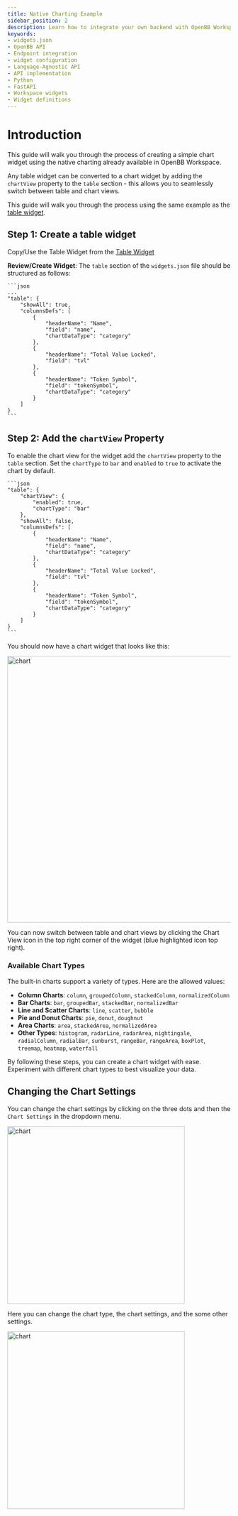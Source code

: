 ```yaml
---
title: Native Charting Example
sidebar_position: 2
description: Learn how to integrate your own backend with OpenBB Workspace using cookie-cutter or language-agnostic API approaches. This guide includes illustrative examples and principles for handling `widget.json` files, APIs, interfaces, Python, FastAPI, and more.
keywords:
- widgets.json
- OpenBB API
- Endpoint integration
- widget configuration
- Language-Agnostic API
- API implementation
- Python
- FastAPI
- Workspace widgets
- Widget definitions
---
```

# Introduction

This guide will walk you through the process of creating a simple chart widget using the native charting already available in OpenBB Workspace.

Any table widget can be converted to a chart widget by adding the `chartView` property to the `table` section - this allows you to seamlessly switch between table and chart views.

This guide will walk you through the process using the same example as the [table widget](/content/terminal/custom-backend/Widgets/table/table.md).

## Step 1: Create a table widget

Copy/Use the Table Widget from the [Table Widget](/content/terminal/custom-backend/Widgets/table/table.md)

**Review/Create Widget**: The `table` section of the `widgets.json` file should be structured as follows:

    ```json
    ...
    "table": {
        "showAll": true,
        "columnsDefs": [
            {
                "headerName": "Name",
                "field": "name",
                "chartDataType": "category"
            },
            {
                "headerName": "Total Value Locked",
                "field": "tvl"
            },
            {
                "headerName": "Token Symbol",
                "field": "tokenSymbol",
                "chartDataType": "category"
            }
        ]
    }
    ```

## Step 2: **Add the `chartView` Property**

To enable the chart view for the widget add the `chartView` property to the `table` section. Set the `chartType` to `bar` and `enabled` to `true` to activate the chart by default.

    ```json
    "table": {
        "chartView": {
            "enabled": true,
            "chartType": "bar"
        },
        "showAll": false,
        "columnsDefs": [
            {
                "headerName": "Name",
                "field": "name",
                "chartDataType": "category"
            },
            {
                "headerName": "Total Value Locked",
                "field": "tvl"
            },
            {
                "headerName": "Token Symbol",
                "field": "tokenSymbol",
                "chartDataType": "category"
            }
        ]
    }
    ```

You should now have a chart widget that looks like this:

<img className="pro-border-gradient" width="600" alt="chart" src="https://openbb-assets.s3.us-east-1.amazonaws.com/docs/pro/bar+example.png" />

You can now switch between table and chart views by clicking the Chart View icon in the top right corner of the widget (blue highlighted icon top right).

### Available Chart Types

The built-in charts support a variety of types. Here are the allowed values:

- **Column Charts**: `column`, `groupedColumn`, `stackedColumn`, `normalizedColumn`
- **Bar Charts**: `bar`, `groupedBar`, `stackedBar`, `normalizedBar`
- **Line and Scatter Charts**: `line`, `scatter`, `bubble`
- **Pie and Donut Charts**: `pie`, `donut`, `doughnut`
- **Area Charts**: `area`, `stackedArea`, `normalizedArea`
- **Other Types**: `histogram`, `radarLine`, `radarArea`, `nightingale`, `radialColumn`, `radialBar`, `sunburst`, `rangeBar`, `rangeArea`, `boxPlot`, `treemap`, `heatmap`, `waterfall`

By following these steps, you can create a chart widget with ease. Experiment with different chart types to best visualize your data.

## Changing the Chart Settings

You can change the chart settings by clicking on the three dots and then the `Chart Settings` in the dropdown menu.

<img className="pro-border-gradient" width="400" alt="chart" src="https://openbb-assets.s3.us-east-1.amazonaws.com/docs/pro/chart+settings.png" />

Here you can change the chart type, the chart settings, and the some other settings.

<img className="pro-border-gradient" width="400" alt="chart" src="https://openbb-assets.s3.us-east-1.amazonaws.com/docs/pro/chart+settings+2.png" />
